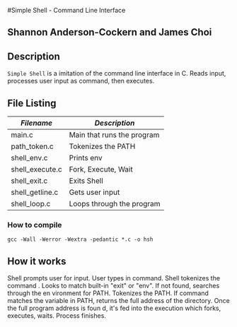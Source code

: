 #Simple Shell - Command Line Interface

## Shannon Anderson-Cockern and James Choi

## Description
``Simple Shell`` is a imitation of the command line interface in C. Reads input,
processes user input as command, then executes.

## File Listing

|  *Filename*    |		*Description*				|
|----------------|------------------------------------------------------|
| main.c	 |	Main that runs the program			|
| path_token.c 	 |	Tokenizes the PATH				|
| shell_env.c	 |	Prints env    					|
| shell_execute.c|	Fork, Execute, Wait				|
| shell_exit.c 	 |	Exits Shell    					|
| shell_getline.c|	Gets user input					|
| shell_loop.c   |	Loops through the program			|

### How to compile
`gcc -Wall -Werror -Wextra -pedantic *.c -o hsh`

## How it works
Shell prompts user for input. User types in command. Shell tokenizes the command
. Looks to match built-in "exit" or "env". If not found, searches through the en
vironment for PATH. Tokenizes the PATH. If command matches the variable in PATH,
returns the full address of the directory. Once the full program address is foun
d, it's fed into the execution which forks, executes, waits. Process finishes.

